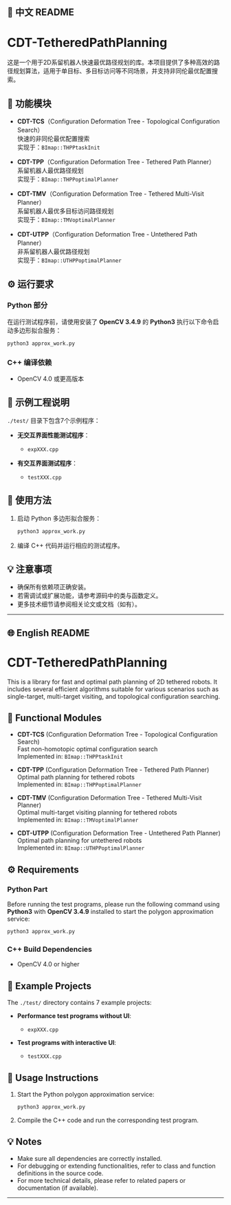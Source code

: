 ## 📄 中文 README

# CDT-TetheredPathPlanning

这是一个用于2D系留机器人快速最优路径规划的库。本项目提供了多种高效的路径规划算法，适用于单目标、多目标访问等不同场景，并支持非同伦最优配置搜索。

## 🧩 功能模块

- **CDT-TCS**（Configuration Deformation Tree - Topological Configuration Search）  
  快速的非同伦最优配置搜索  
  实现于：`BImap::THPPtaskInit`

- **CDT-TPP**（Configuration Deformation Tree - Tethered Path Planner）  
  系留机器人最优路径规划  
  实现于：`BImap::THPPoptimalPlanner`

- **CDT-TMV**（Configuration Deformation Tree - Tethered Multi-Visit Planner）  
  系留机器人最优多目标访问路径规划  
  实现于：`BImap::TMVoptimalPlanner`

- **CDT-UTPP**（Configuration Deformation Tree - Untethered Path Planner）  
  非系留机器人最优路径规划  
  实现于：`BImap::UTHPPoptimalPlanner`

## ⚙️ 运行要求

### Python 部分
在运行测试程序前，请使用安装了 **OpenCV 3.4.9** 的 **Python3** 执行以下命令启动多边形拟合服务：
```bash
python3 approx_work.py
```

### C++ 编译依赖
- OpenCV 4.0 或更高版本

## 📁 示例工程说明

`./test/` 目录下包含7个示例程序：

- **无交互界面性能测试程序**：
  - `expXXX.cpp`

- **有交互界面测试程序**：
  - `testXXX.cpp`

## 🚀 使用方法

1. 启动 Python 多边形拟合服务：
   ```bash
   python3 approx_work.py
   ```

2. 编译 C++ 代码并运行相应的测试程序。

## 💡 注意事项

- 确保所有依赖项正确安装。
- 若需调试或扩展功能，请参考源码中的类与函数定义。
- 更多技术细节请参阅相关论文或文档（如有）。

---

## 🌐 English README

# CDT-TetheredPathPlanning

This is a library for fast and optimal path planning of 2D tethered robots. It includes several efficient algorithms suitable for various scenarios such as single-target, multi-target visiting, and topological configuration searching.

## 🧩 Functional Modules

- **CDT-TCS** (Configuration Deformation Tree - Topological Configuration Search)  
  Fast non-homotopic optimal configuration search  
  Implemented in: `BImap::THPPtaskInit`

- **CDT-TPP** (Configuration Deformation Tree - Tethered Path Planner)  
  Optimal path planning for tethered robots  
  Implemented in: `BImap::THPPoptimalPlanner`

- **CDT-TMV** (Configuration Deformation Tree - Tethered Multi-Visit Planner)  
  Optimal multi-target visiting planning for tethered robots  
  Implemented in: `BImap::TMVoptimalPlanner`

- **CDT-UTPP** (Configuration Deformation Tree - Untethered Path Planner)  
  Optimal path planning for untethered robots  
  Implemented in: `BImap::UTHPPoptimalPlanner`

## ⚙️ Requirements

### Python Part
Before running the test programs, please run the following command using **Python3** with **OpenCV 3.4.9** installed to start the polygon approximation service:
```bash
python3 approx_work.py
```

### C++ Build Dependencies
- OpenCV 4.0 or higher

## 📁 Example Projects

The `./test/` directory contains 7 example projects:

- **Performance test programs without UI**:
  - `expXXX.cpp`

- **Test programs with interactive UI**:
  - `testXXX.cpp`

## 🚀 Usage Instructions

1. Start the Python polygon approximation service:
   ```bash
   python3 approx_work.py
   ```

2. Compile the C++ code and run the corresponding test program.

## 💡 Notes

- Make sure all dependencies are correctly installed.
- For debugging or extending functionalities, refer to class and function definitions in the source code.
- For more technical details, please refer to related papers or documentation (if available).

---